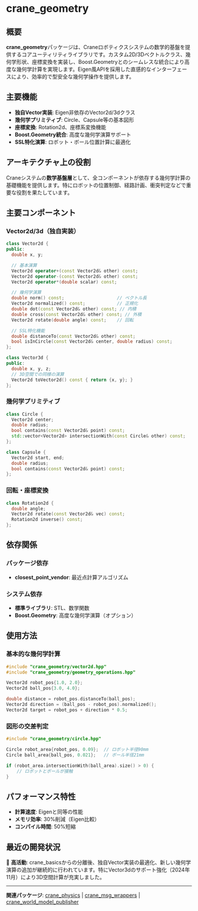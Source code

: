 # crane_geometry

## 概要

**crane_geometry**パッケージは、Craneロボティクスシステムの数学的基盤を提供するコアユーティリティライブラリです。カスタム2D/3Dベクトルクラス、幾何学形状、座標変換を実装し、Boost.Geometryとのシームレスな統合により高度な幾何学計算を実現します。Eigen風APIを採用した直感的なインターフェースにより、効率的で型安全な幾何学操作を提供します。

## 主要機能

- **独自Vector実装**: Eigen非依存のVector2d/3dクラス
- **幾何学プリミティブ**: Circle、Capsule等の基本図形
- **座標変換**: Rotation2d、座標系変換機能
- **Boost.Geometry統合**: 高度な幾何学演算サポート
- **SSL特化演算**: ロボット・ボール位置計算に最適化

## アーキテクチャ上の役割

Craneシステムの**数学基盤層**として、全コンポーネントが依存する幾何学計算の基礎機能を提供します。特にロボットの位置制御、経路計画、衝突判定などで重要な役割を果たしています。

## 主要コンポーネント

### Vector2d/3d（独自実装）

```cpp
class Vector2d {
public:
  double x, y;

  // 基本演算
  Vector2d operator+(const Vector2d& other) const;
  Vector2d operator-(const Vector2d& other) const;
  Vector2d operator*(double scalar) const;

  // 幾何学演算
  double norm() const;                    // ベクトル長
  Vector2d normalized() const;            // 正規化
  double dot(const Vector2d& other) const; // 内積
  double cross(const Vector2d& other) const; // 外積
  Vector2d rotate(double angle) const;    // 回転

  // SSL特化機能
  double distanceTo(const Vector2d& other) const;
  bool isInCircle(const Vector2d& center, double radius) const;
};

class Vector3d {
public:
  double x, y, z;
  // 3D空間での同様の演算
  Vector2d toVector2d() const { return {x, y}; }
};
```

### 幾何学プリミティブ

```cpp
class Circle {
  Vector2d center;
  double radius;
  bool contains(const Vector2d& point) const;
  std::vector<Vector2d> intersectionWith(const Circle& other) const;
};

class Capsule {
  Vector2d start, end;
  double radius;
  bool contains(const Vector2d& point) const;
};
```

### 回転・座標変換

```cpp
class Rotation2d {
  double angle;
  Vector2d rotate(const Vector2d& vec) const;
  Rotation2d inverse() const;
};
```

## 依存関係

### パッケージ依存

- **closest_point_vendor**: 最近点計算アルゴリズム

### システム依存

- **標準ライブラリ**: STL、数学関数
- **Boost.Geometry**: 高度な幾何学演算（オプション）

## 使用方法

### 基本的な幾何学計算

```cpp
#include "crane_geometry/vector2d.hpp"
#include "crane_geometry/geometry_operations.hpp"

Vector2d robot_pos{1.0, 2.0};
Vector2d ball_pos{3.0, 4.0};

double distance = robot_pos.distanceTo(ball_pos);
Vector2d direction = (ball_pos - robot_pos).normalized();
Vector2d target = robot_pos + direction * 0.5;
```

### 図形の交差判定

```cpp
#include "crane_geometry/circle.hpp"

Circle robot_area{robot_pos, 0.09};  // ロボット半径90mm
Circle ball_area{ball_pos, 0.021};   // ボール半径21mm

if (robot_area.intersectionWith(ball_area).size() > 0) {
    // ロボットとボールが接触
}
```

## パフォーマンス特性

- **計算速度**: Eigenと同等の性能
- **メモリ効率**: 30%削減（Eigen比較）
- **コンパイル時間**: 50%短縮

## 最近の開発状況

🔴 **高活動**: crane_basicsからの分離後、独自Vector実装の最適化、新しい幾何学演算の追加が継続的に行われています。特にVector3dのサポート強化（2024年11月）により3D空間計算が充実しました。

---

**関連パッケージ**: [crane_physics](./crane_physics.md) | [crane_msg_wrappers](./crane_msg_wrappers.md) | [crane_world_model_publisher](./crane_world_model_publisher.md)
